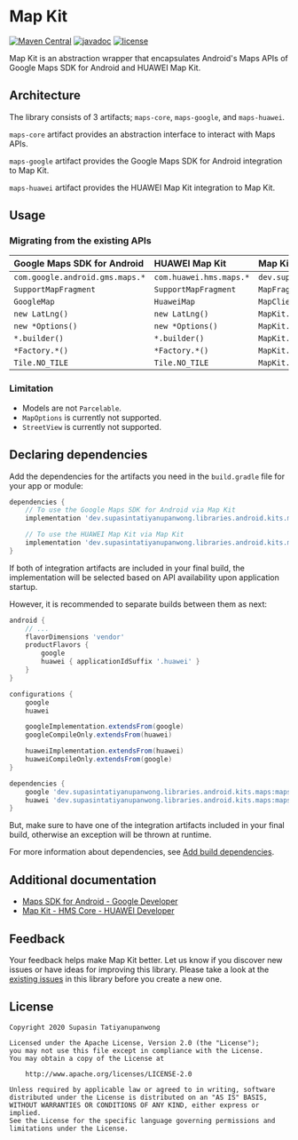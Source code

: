 # Map Kit

[![Maven Central](https://maven-badges.herokuapp.com/maven-central/dev.supasintatiyanupanwong.libraries.android.kits.maps/maps-core/badge.svg)](https://search.maven.org/search?q=g:dev.supasintatiyanupanwong.libraries.android.kits.maps)
[![javadoc](https://javadoc.io/badge2/dev.supasintatiyanupanwong.libraries.android.kits.maps/maps-core/javadoc.svg)](https://javadoc.io/doc/dev.supasintatiyanupanwong.libraries.android.kits.maps/maps-core)
[![license](https://img.shields.io/github/license/SupasinTatiyanupanwong/map-kit-android.svg)](https://www.apache.org/licenses/LICENSE-2.0)

Map Kit is an abstraction wrapper that encapsulates Android's Maps APIs of Google Maps SDK for Android and HUAWEI Map Kit.

## Architecture

The library consists of 3 artifacts; `maps-core`, `maps-google`, and `maps-huawei`.

`maps-core` artifact provides an abstraction interface to interact with Maps APIs.

`maps-google` artifact provides the Google Maps SDK for Android integration to Map Kit.

`maps-huawei` artifact provides the HUAWEI Map Kit integration to Map Kit.

## Usage

### Migrating from the existing APIs

| Google Maps SDK for Android       | HUAWEI Map Kit            | Map Kit                                                      |
|:--------------------------------- |:------------------------- |:------------------------------------------------------------ |
| ``com.google.android.gms.maps.*`` | ``com.huawei.hms.maps.*`` | ``dev.supasintatiyanupanwong.libraries.android.kits.maps.*`` |
| ``SupportMapFragment``            | ``SupportMapFragment``    | ``MapFragment``                                              |
| ``GoogleMap``                     | ``HuaweiMap``             | ``MapClient``                                                |
| ``new LatLng()``                  | ``new LatLng()``          | ``MapKit.newLatLng()``                                       |
| ``new *Options()``                | ``new *Options()``        | ``MapKit.new*Options()``                                     |
| ``*.builder()``                   | ``*.builder()``           | ``MapKit.new*Builder()``                                     |
| ``*Factory.*()``                  | ``*Factory.*()``          | ``MapKit.get*Factory().*()``                                 |
| ``Tile.NO_TILE``                  | ``Tile.NO_TILE``          | ``MapKit.noTile()``                                          |

### Limitation

* Models are not `Parcelable`.
* `MapOptions` is currently not supported.
* `StreetView` is currently not supported.

## Declaring dependencies

Add the dependencies for the artifacts you need in the `build.gradle` file for your app or module:

```groovy
dependencies {
    // To use the Google Maps SDK for Android via Map Kit
    implementation 'dev.supasintatiyanupanwong.libraries.android.kits.maps:maps-google:2.0.0'

    // To use the HUAWEI Map Kit via Map Kit
    implementation 'dev.supasintatiyanupanwong.libraries.android.kits.maps:maps-huawei:2.0.0'
}
```

If both of integration artifacts are included in your final build, the implementation will be selected based on API availability upon application startup.

However, it is recommended to separate builds between them as next:

```groovy
android {
    // ...
    flavorDimensions 'vendor'
    productFlavors {
        google
        huawei { applicationIdSuffix '.huawei' }
    }
}

configurations {
    google
    huawei

    googleImplementation.extendsFrom(google)
    googleCompileOnly.extendsFrom(huawei)

    huaweiImplementation.extendsFrom(huawei)
    huaweiCompileOnly.extendsFrom(google)
}

dependencies {
    google 'dev.supasintatiyanupanwong.libraries.android.kits.maps:maps-google:2.0.0'
    huawei 'dev.supasintatiyanupanwong.libraries.android.kits.maps:maps-huawei:2.0.0'
}
```

But, make sure to have one of the integration artifacts included in your final build, otherwise an exception will be thrown at runtime.

For more information about dependencies, see [Add build dependencies](https://developer.android.com/studio/build/dependencies).

## Additional documentation

* [Maps SDK for Android - Google Developer](https://developers.google.com/maps/documentation/android-sdk/intro)
* [Map Kit - HMS Core - HUAWEI Developer](https://developer.huawei.com/consumer/en/hms/huawei-MapKit)

## Feedback

Your feedback helps make Map Kit better. Let us know if you discover new issues or have ideas for improving this library.
Please take a look at the [existing issues](https://github.com/SupasinTatiyanupanwong/map-kit-android/issues) in this library before you create a new one.

## License

```
Copyright 2020 Supasin Tatiyanupanwong

Licensed under the Apache License, Version 2.0 (the "License");
you may not use this file except in compliance with the License.
You may obtain a copy of the License at

    http://www.apache.org/licenses/LICENSE-2.0

Unless required by applicable law or agreed to in writing, software
distributed under the License is distributed on an "AS IS" BASIS,
WITHOUT WARRANTIES OR CONDITIONS OF ANY KIND, either express or implied.
See the License for the specific language governing permissions and
limitations under the License.
```
